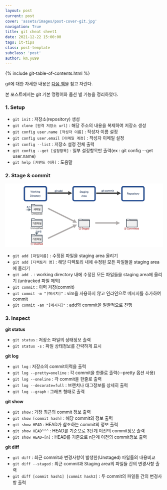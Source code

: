 ```yaml
---
layout: post
current: post
cover: 'assets/images/post-cover-git.jpg'
navigation: True
title: git cheat sheet1
date: 2021-12-22 15:00:00
tags: it-tips
class: post-template
subclass: 'post'
author: km.yu99
---
```


{% include git-table-of-contents.html %}

git에 대한 자세한 내용은 [다음 책](https://wikidocs.net/book/7060)을 참고 자란다.

본 포스트에서는 git 기본 명령어와 옵션 별 기능을 정리하였다.



### 1. Setup

- `git init` : 저장소(repository) 생성
- `git clone [원격 저장소 url]` : 해당 주소의 내용을 복제하여 저장소 생성
- `git config user.name [작성자 이름]` : 작성자 이름 설정
- `git config user.email [이메일 계정]` : 작성자 이메일 설정
- `git config --list` : 저장소 설정 전체 출력
- `git config --get [설정항목]` : 일부 설정항목만 출력(ex : git config --get user.name)
- `git help [커맨드 이름]` : 도움말



### 2. Stage & commit

<img src="assets/images/2021-12-22-it01/it01.01.jpg">

- `git add [파일이름]` : 수정된 파일을 staging area 올리기
- `git add [디렉토리 명]` : 해당 디렉토리 내에 수정된 모든 파일들을 staging area에 올리기
- `git add .` : working directory 내에 수정된 모든 파일들을 staging area에 올리기 (untracked 파일 제외)  
- `git commit` : 이력 저장(commit)
- `git commit -m "[메시지]"` : vim을 사용하지 않고 인라인으로 메시지를 추가하여 commit
- `git commit -am "[메시지]"` : add와 commit을 일괄적으로 진행



### 3. Inspect

**git status**  
- `git status` : 저장소 파일의 상태정보 출력
- `git status -s` : 파일 상태정보를 간략하게 표시  

**git log**  
- `git log` : 저장소의 commit이력을 출력
- `git log --pretty=oneline` : 각 commit을 한줄로 출력(--pretty 옵션 사용)
- `git log --oneline` : 각 commit을 한줄로 출력
- `git log --decorate=full` : 브랜치나 태그정보를 상세히 출력
- `git log --graph` : 그래프 형태로 출력

**git show**  
- `git show` : 가장 최근의 commit 정보 출력
- `git show [commit hash]` : 해당 commit의 정보 출력
- `git show HEAD` : HEAD가 참조하는 commit의 정보 출력
- `git show HEAD^^^` : HEAD를 기준으로 3단계 이전의 commit정보 출력
- `git show HEAD~[n]` : HEAD를 기준으로 n단계 이전의 commit정보 출력

**git diff**  
- `git diff` : 최근 commit과 변경사항이 발생한(Unstaged) 파일들의 내용비교
- `git diff --staged` : 최근 commit과 Staging area의 파일들 간의 변경사항 출력
- `git diff [commit hash1] [commit hash2]` : 두 commit의 파일들 간의 변경사항 출력   

